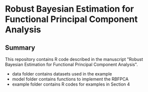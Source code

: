 # Robust Bayesian Estimation for Functional Principal Component Analysis

## Summary

This repository contains R code described in the manuscript "Robust Bayesian Estimation for Functional Principal Component Analysis".

- data folder contains datasets used in the example
- model folder contains functions to implement the RBFPCA
- example folder contains R codes for examples in Section 4
